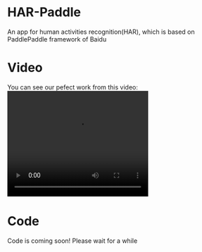 # HAR-Paddle
An app for human activities recognition(HAR), which is based on PaddlePaddle framework of Baidu

# Video
You can see our pefect work from this video:
<video width="320" height="240" controls>
  <source src="movie.mp4" type="video/mp4">
  Video for HAR-Paddle
</video>

# Code
Code is coming soon! Please wait for a while
